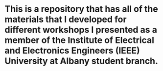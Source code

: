 # This is a repository that has all of the materials that I developed for different workshops I presented as a member of the Institute of Electrical and Electronics Engineers (IEEE) University at Albany student branch.
